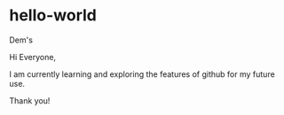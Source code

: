 # hello-world
Dem's

Hi Everyone,

I am currently learning and exploring the features of github for my future use.

Thank you!
